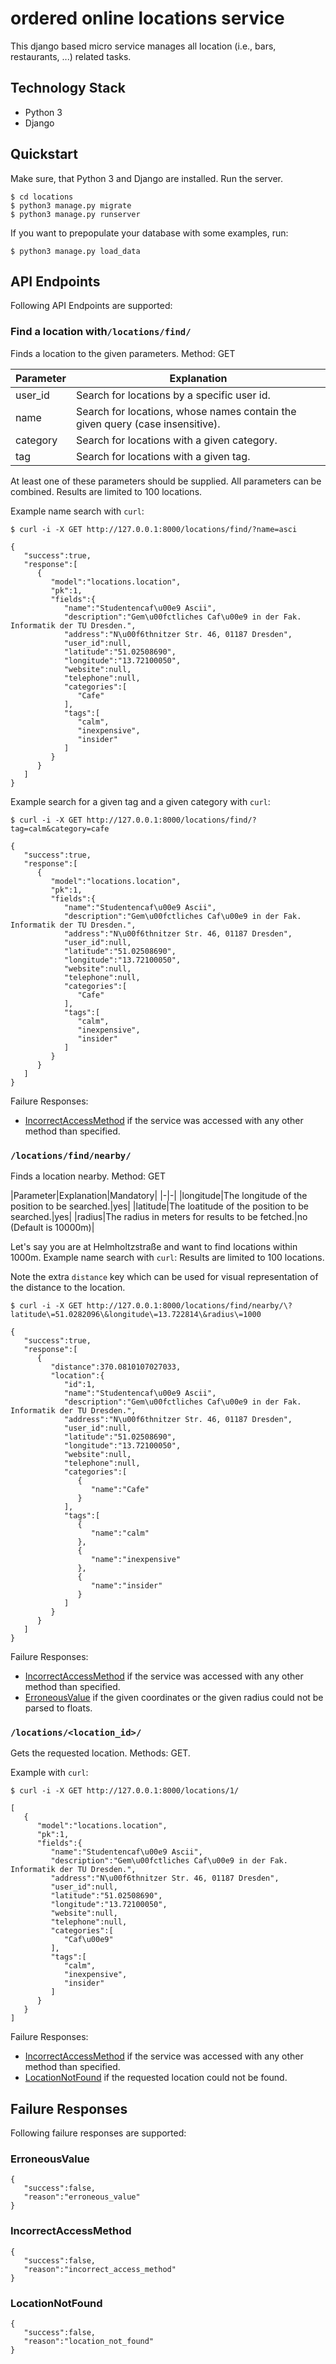 # ordered online locations service

This django based micro service manages all location (i.e., bars, restaurants, ...) related tasks.

## Technology Stack

- Python 3
- Django

## Quickstart

Make sure, that Python 3 and Django are installed. Run the server.
```
$ cd locations
$ python3 manage.py migrate
$ python3 manage.py runserver
```

If you want to prepopulate your database with some examples, run:
```
$ python3 manage.py load_data
```

## API Endpoints

Following API Endpoints are supported:

### Find a location with`/locations/find/`
Finds a location to the given parameters.
Method: GET

|Parameter|Explanation|
|-|-|
|user_id|Search for locations by a specific user id.|
|name|Search for locations, whose names contain the given query (case insensitive).|
|category|Search for locations with a given category.|
|tag|Search for locations with a given tag.|

At least one of these parameters should be supplied. All parameters can be combined.
Results are limited to 100 locations.

Example name search with `curl`:
```
$ curl -i -X GET http://127.0.0.1:8000/locations/find/?name=asci

{ 
   "success":true,
   "response":[ 
      { 
         "model":"locations.location",
         "pk":1,
         "fields":{ 
            "name":"Studentencaf\u00e9 Ascii",
            "description":"Gem\u00fctliches Caf\u00e9 in der Fak. Informatik der TU Dresden.",
            "address":"N\u00f6thnitzer Str. 46, 01187 Dresden",
            "user_id":null,
            "latitude":"51.02508690",
            "longitude":"13.72100050",
            "website":null,
            "telephone":null,
            "categories":[ 
               "Cafe"
            ],
            "tags":[ 
               "calm",
               "inexpensive",
               "insider"
            ]
         }
      }
   ]
}
```

Example search for a given tag and a given category with `curl`:
```
$ curl -i -X GET http://127.0.0.1:8000/locations/find/?tag=calm&category=cafe

{ 
   "success":true,
   "response":[ 
      { 
         "model":"locations.location",
         "pk":1,
         "fields":{ 
            "name":"Studentencaf\u00e9 Ascii",
            "description":"Gem\u00fctliches Caf\u00e9 in der Fak. Informatik der TU Dresden.",
            "address":"N\u00f6thnitzer Str. 46, 01187 Dresden",
            "user_id":null,
            "latitude":"51.02508690",
            "longitude":"13.72100050",
            "website":null,
            "telephone":null,
            "categories":[ 
               "Cafe"
            ],
            "tags":[ 
               "calm",
               "inexpensive",
               "insider"
            ]
         }
      }
   ]
}
```

Failure Responses:
- [IncorrectAccessMethod](#IncorrectAccessMethod) if the service was accessed with any other method than specified.


### `/locations/find/nearby/`
Finds a location nearby.
Method: GET

|Parameter|Explanation|Mandatory|
|-|-|
|longitude|The longitude of the position to be searched.|yes|
|latitude|The loatitude of the position to be searched.|yes|
|radius|The radius in meters for results to be fetched.|no (Default is 10000m)|

Let's say you are at Helmholtzstraße and want to find locations within 1000m. Example name search with `curl`:
Results are limited to 100 locations.

Note the extra `distance` key which can be used for visual representation of the distance to the location.

```
$ curl -i -X GET http://127.0.0.1:8000/locations/find/nearby/\?latitude\=51.0282096\&longitude\=13.722814\&radius\=1000

{ 
   "success":true,
   "response":[ 
      { 
         "distance":370.0810107027033,
         "location":{ 
            "id":1,
            "name":"Studentencaf\u00e9 Ascii",
            "description":"Gem\u00fctliches Caf\u00e9 in der Fak. Informatik der TU Dresden.",
            "address":"N\u00f6thnitzer Str. 46, 01187 Dresden",
            "user_id":null,
            "latitude":"51.02508690",
            "longitude":"13.72100050",
            "website":null,
            "telephone":null,
            "categories":[ 
               { 
                  "name":"Cafe"
               }
            ],
            "tags":[ 
               { 
                  "name":"calm"
               },
               { 
                  "name":"inexpensive"
               },
               { 
                  "name":"insider"
               }
            ]
         }
      }
   ]
}
```

Failure Responses:
- [IncorrectAccessMethod](#IncorrectAccessMethod) if the service was accessed with any other method than specified.
- [ErroneousValue](#ErroneousValue) if the given coordinates or the given radius could not be parsed to floats.


### `/locations/<location_id>/`
Gets the requested location.
Methods: GET.

Example with `curl`: 

```
$ curl -i -X GET http://127.0.0.1:8000/locations/1/

[ 
   { 
      "model":"locations.location",
      "pk":1,
      "fields":{ 
         "name":"Studentencaf\u00e9 Ascii",
         "description":"Gem\u00fctliches Caf\u00e9 in der Fak. Informatik der TU Dresden.",
         "address":"N\u00f6thnitzer Str. 46, 01187 Dresden",
         "user_id":null,
         "latitude":"51.02508690",
         "longitude":"13.72100050",
         "website":null,
         "telephone":null,
         "categories":[ 
            "Caf\u00e9"
         ],
         "tags":[ 
            "calm",
            "inexpensive",
            "insider"
         ]
      }
   }
]
```

Failure Responses:
- [IncorrectAccessMethod](#IncorrectAccessMethod) if the service was accessed with any other method than specified.
- [LocationNotFound](#LocationNotFound) if the requested location could not be found.


## Failure Responses

Following failure responses are supported:

### ErroneousValue

```
{ 
   "success":false,
   "reason":"erroneous_value"
}
```

### IncorrectAccessMethod

```
{ 
   "success":false,
   "reason":"incorrect_access_method"
}
```

### LocationNotFound

```
{ 
   "success":false,
   "reason":"location_not_found"
}
```


